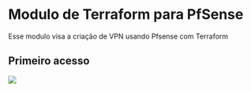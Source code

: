 # Modulo de Terraform para PfSense
Esse modulo visa a criação de VPN usando Pfsense com Terraform



## Primeiro acesso


![](./resources/gifs/Primeiro_acesso_pfsense.gif)
